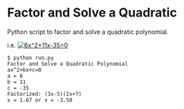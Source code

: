 # Factor and Solve a Quadratic  
Python script to factor and solve a quadratic polynomial.

i.e. <a href="https://www.codecogs.com/eqnedit.php?latex=6x^2&plus;11x-35=0" target="_blank"><img src="https://latex.codecogs.com/gif.latex?6x^2&plus;11x-35=0" title="6x^2+11x-35=0" /></a>
```
$ python run.py
Factor and Solve a Quadratic Polynomial
ax^2+bx+c=0
a = 6
b = 11
c = -35
Factorized: (3x-5)(2x+7)
x = 1.67 or x = -3.50
```
